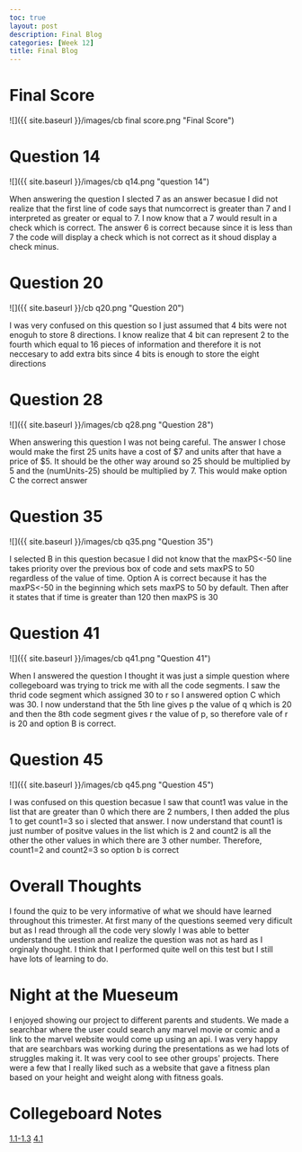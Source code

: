 ```yaml
---
toc: true
layout: post
description: Final Blog
categories: [Week 12]
title: Final Blog
---
```

# Final Score

![]({{ site.baseurl }}/images/cb final score.png "Final Score")

# Question 14

![]({{ site.baseurl }}/images/cb q14.png "question 14")

When answering the question I slected 7 as an answer becasue I did not realize that the first line of code says that numcorrect is greater than 7 and I interpreted as greater or equal to 7. I now know that a 7 would result in a check which is correct. The answer 6 is correct because since it is less than 7 the code will display a check which is not correct as it shoud display a check minus.

# Question 20

![]({{ site.baseurl }}/cb q20.png "Question 20")

I was very confused on this question so I just assumed that 4 bits were not enoguh to store 8 directions. I know realize that 4 bit can represent 2 to the fourth which equal to 16 pieces of information and therefore it is not neccesary to add extra bits since 4 bits is enough to store the eight directions

# Question 28

![]({{ site.baseurl }}/images/cb q28.png "Question 28")

When answering this question I was not being careful. The answer I chose would make the first 25 units have a cost of $7 and units after that have a price of $5. It should be the other way around so 25 should be multiplied by 5 and the (numUnits-25) should be multiplied by 7. This would make option C the correct answer

# Question 35
 
![]({{ site.baseurl }}/images/cb q35.png "Question 35")

I selected B in this question becasue I did not know that the maxPS<-50 line takes priority over the previous box of code and sets maxPS to 50 regardless of the value of time. Option A is correct because it has the maxPS<-50 in the beginning which sets maxPS to 50 by default. Then after it states that if time is greater than 120 then maxPS is 30

# Question 41

![]({{ site.baseurl }}/images/cb q41.png "Question 41")

 When I answered the question I thought it was just a simple question where collegeboard was trying to trick me with all the code segments. I saw the thrid code segment which assigned 30 to r so I answered option C which was 30. I now understand that the 5th line gives p the value of q which is 20 and then the 8th code segment gives r the value of p, so therefore vale of r is 20 and option B is correct.

# Question 45

![]({{ site.baseurl }}/images/cb q45.png "Question 45")

I was confused on this question becasue I saw that count1 was value in the list that are greater than 0 which there are 2 numbers, I then added the plus 1 to get count1=3 so i slected that answer. I now understand that count1 is just number of positve values in the list which is 2 and count2 is all the other the other values in which there are 3 other number. Therefore, count1=2 and count2=3 so option b is correct

# Overall Thoughts

I found the quiz to be very informative of what we should have learned throughout this trimester. At first many of the questions seemed very dificult but as I read through all the code very slowly I was able to better understand the uestion and realize the question was not as hard as I orginaly thought. I think that I performed quite well on this test but I still have lots of learning to do.

# Night at the Mueseum

I enjoyed showing our project to different parents and students. We made a searchbar where the user could search any marvel movie or comic and a link to the marvel website would come up using an api. I was very happy that are searchbars was working during the presentations as we had lots of struggles making it. It was very cool to see other groups' projects. There were a few that I really liked such as a website that gave a fitness plan based on your height and weight along with fitness goals.

# Collegeboard Notes

[1.1-1.3](https://nicolasmosqueda.github.io/APCSP/week%206/2022/10/02/CollegeBoard.html)
[4.1](https://nicolasmosqueda.github.io/APCSP/week%209/2022/10/17/CB-4.1-Notes.html)

